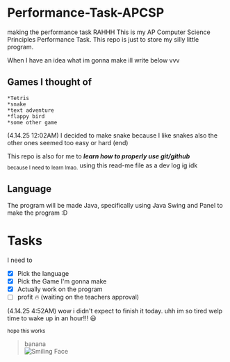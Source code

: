 # Performance-Task-APCSP
making the performance task RAHHH
This is my AP Computer Science Principles Performance Task.
This repo is just to store my silly little program.

When I have an idea what im gonna make ill write below vvv

## Games I thought of 
```
*Tetris 
*snake 
*text adventure 
*flappy bird 
*some other game 
```
(4.14.25 12:02AM) I decided to make snake because I like snakes also the other ones seemed too easy or hard (end)

This repo is also for me to ***learn how to properly use git/github*** <sub>  
because I need to learn lmao.</sub>
using this read-me file as a dev log ig idk 

## Language
The program will be made Java, specifically using Java Swing and Panel to make the program :D

# Tasks

I need to  

- [X] Pick the language
- [X] Pick the Game I'm gonna make
- [X] Actually work on the program 
- [ ] profit :fire: (waiting on the teachers approval)

(4.14.25 4:52AM) wow i didn't expect to finish it today. uhh im so tired welp time to wake up in an hour!!! 😃

<sub> hope this works </sub>
>banana<br/>
![Smiling Face](https://media.istockphoto.com/id/157030584/vector/thumb-up-emoticon.jpg?s=612x612&w=0&k=20&c=GGl4NM_6_BzvJxLSl7uCDF4Vlo_zHGZVmmqOBIewgKg=)

